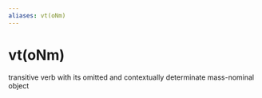 ```yaml
---
aliases: vt(oNm)
---
```

# vt(oNm)

transitive verb with its omitted and contextually determinate mass-nominal object